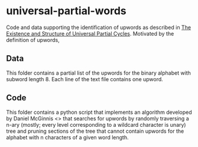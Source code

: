 # universal-partial-words

Code and data supporting the identification of upwords as described in [The Existence and Structure of Universal Partial Cycles](https://arxiv.org/abs/2310.13067). Motivated by the definition of upwords, 

## Data

This folder contains a partial list of the upwords for the binary alphabet with subword length 8. Each line of the text file contains one upword.

## Code

This folder contains a python script that implements an algorithm developed by Daniel McGinnis <> that searches for upwords by randomly traversing a n-ary (mostly; every level corresponding to a wildcard character is unary) tree and pruning sections of the tree that cannot contain upwords for the alphabet with n characters of a given word length.